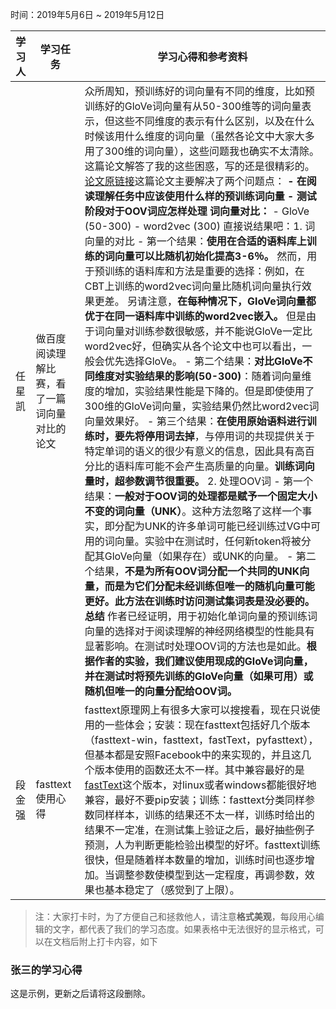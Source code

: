 时间：2019年5月6日 ~ 2019年5月12日

学习人|学习任务|学习心得和参考资料
------ | ------ | ------ 
任星凯 | 做百度阅读理解比赛，看了一篇词向量对比的论文 | 众所周知，预训练好的词向量有不同的维度，比如预训练好的GloVe词向量有从50-300维等的词向量表示，但这些不同维度的表示有什么区别，以及在什么时候该用什么维度的词向量（虽然各论文中大家大多用了300维的词向量），这些问题我也确实不太清除。这篇论文解答了我的这些困惑，写的还是很精彩的。[论文原链接](https://arxiv.org/abs/1703.00993)这篇论文主要解决了两个问题点： **- 在阅读理解任务中应该使用什么样的预训练词向量** **- 测试阶段对于OOV词应怎样处理** **词向量对比：** - GloVe (50-300) - word2vec (300)  直接说结果吧：1. 词向量的对比 - 第一个结果：**使用在合适的语料库上训练的词向量可以比随机初始化提高3-6％。** 然而，用于预训练的语料库和方法是重要的选择：例如，在CBT上训练的word2vec词向量比随机词向量执行效果更差。 另请注意，**在每种情况下，GloVe词向量都优于在同一语料库中训练的word2vec嵌入。** 但是由于词向量对训练参数很敏感，并不能说GloVe一定比word2vec好，但确实从各个论文中也可以看出，一般会优先选择GloVe。 - 第二个结果：**对比GloVe不同维度对实验结果的影响(50-300)**：随着词向量维度的增加，实验结果性能是下降的。但是即使使用了300维的GloVe词向量，实验结果仍然比word2vec词向量效果好。 - 第三个结果：**在使用原始语料进行训练时，要先将停用词去掉**，与停用词的共现提供关于特定单词的语义的很少有意义的信息，因此具有高百分比的语料库可能不会产生高质量的向量。**训练词向量时，超参数调节很重要。** 2. 处理OOV词 - 第一个结果：**一般对于OOV词的处理都是赋予一个固定大小不变的词向量（UNK）**。这种方法忽略了这样一个事实，即分配为UNK的许多单词可能已经训练过VG中可用的词向量。实验中在测试时，任何新token将被分配其GloVe向量（如果存在）或UNK的向量。 - 第二个结果，**不是为所有OOV词分配一个共同的UNK向量，而是为它们分配未经训练但唯一的随机向量可能更好。此方法在训练时访问测试集词表是没必要的。** **总结** 作者已经证明，用于初始化单词向量的预训练词向量的选择对于阅读理解的神经网络模型的性能具有显著影响。在测试时处理OOV词的方法也是如此。**根据作者的实验，我们建议使用现成的GloVe词向量，并在测试时将预先训练的GloVe向量（如果可用）或随机但唯一的向量分配给OOV词。**
段金强 | fasttext使用心得 | fasttext原理网上有很多大家可以搜搜看，现在只说使用的一些体会；安装：现在fasttext包括好几个版本（fasttext-win，fasttext，fastText，pyfasttext），但基本都是安照Facebook中的来实现的，并且这几个版本使用的函数还太不一样。其中兼容最好的是[fastText](https://github.com/facebookresearch/fastText/archive/v0.2.0.zip#)这个版本，对linux或者windows都能很好地兼容，最好不要pip安装；训练：fasttext分类同样参数同样样本，训练的结果还不太一样，训练时给出的结果不一定准，在测试集上验证之后，最好抽些例子预测，人为判断更能检验出模型的好坏。fasttext训练很快，但是随着样本数量的增加，训练时间也逐步增加。当调整参数使模型到达一定程度，再调参数，效果也基本稳定了（感觉到了上限）。


> 注：大家打卡时，为了方便自己和拯救他人，请注意**格式美观**，每段用心编辑的文字，都代表了我们的学习态度。如果表格中无法很好的显示格式，可以在文档后附上打卡内容，如下

### 张三的学习心得
这是示例，更新之后请将这段删除。
